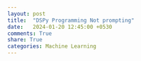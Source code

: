 ```yaml
---
layout: post
title:  "DSPy Programming Not prompting"
date:   2024-01-20 12:45:00 +0530
comments: True
share: True
categories: Machine Learning
---
```


 